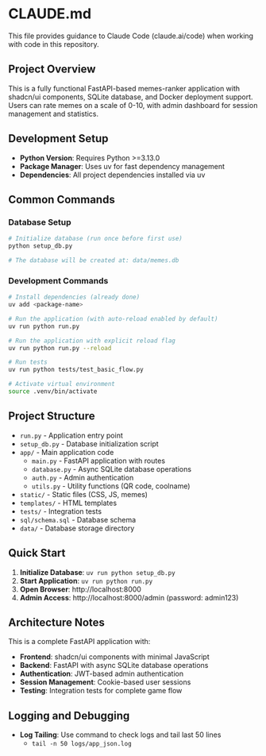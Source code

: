 # CLAUDE.md

This file provides guidance to Claude Code (claude.ai/code) when working with code in this repository.

## Project Overview

This is a fully functional FastAPI-based memes-ranker application with shadcn/ui components, SQLite database, and Docker deployment support. Users can rate memes on a scale of 0-10, with admin dashboard for session management and statistics.

## Development Setup

- **Python Version**: Requires Python >=3.13.0
- **Package Manager**: Uses uv for fast dependency management
- **Dependencies**: All project dependencies installed via uv

## Common Commands

### Database Setup

```bash
# Initialize database (run once before first use)
python setup_db.py

# The database will be created at: data/memes.db
```

### Development Commands

```bash
# Install dependencies (already done)
uv add <package-name>

# Run the application (with auto-reload enabled by default)
uv run python run.py

# Run the application with explicit reload flag
uv run python run.py --reload

# Run tests
uv run python tests/test_basic_flow.py

# Activate virtual environment
source .venv/bin/activate
```

## Project Structure

- `run.py` - Application entry point
- `setup_db.py` - Database initialization script
- `app/` - Main application code
  - `main.py` - FastAPI application with routes
  - `database.py` - Async SQLite database operations
  - `auth.py` - Admin authentication
  - `utils.py` - Utility functions (QR code, coolname)
- `static/` - Static files (CSS, JS, memes)
- `templates/` - HTML templates
- `tests/` - Integration tests
- `sql/schema.sql` - Database schema
- `data/` - Database storage directory

## Quick Start

1. **Initialize Database**: `uv run python setup_db.py`
1. **Start Application**: `uv run python run.py`
1. **Open Browser**: http://localhost:8000
1. **Admin Access**: http://localhost:8000/admin (password: admin123)

## Architecture Notes

This is a complete FastAPI application with:

- **Frontend**: shadcn/ui components with minimal JavaScript
- **Backend**: FastAPI with async SQLite database operations
- **Authentication**: JWT-based admin authentication
- **Session Management**: Cookie-based user sessions
- **Testing**: Integration tests for complete game flow

## Logging and Debugging

- **Log Tailing**: Use command to check logs and tail last 50 lines
  - `tail -n 50 logs/app_json.log`
